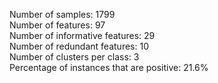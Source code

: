 Number of samples: 1799\
Number of features: 97\
Number of informative features: 29\
Number of redundant features: 10\
Number of clusters per class: 3\
Percentage of instances that are positive: 21.6%
